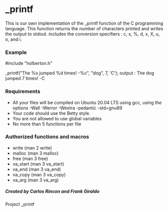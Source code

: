 # _printf
This is our own implementation of the _printf function of the C programming language. This function returns the number of characters printed and writes the output to stdout.  includes the conversion specifiers : c, s, %, d, x, X, u, o, and i.

### Example
#include "holberton.h"

_printf("The %s jumped %d times! -%c", "dog", 7, 'C');
output : The dog jumped 7 times! -C

### Requirements
* All your files will be compiled on Ubuntu 20.04 LTS using gcc, using the options -Wall -Werror -Wextra -pedantic -std=gnu89
* Your code should use the Betty style. 
* You are not allowed to use global variables
* No more than 5 functions per file

### Authorized functions and macros
* write (man 2 write)
* malloc (man 3 malloc)
* free (man 3 free)
* va_start (man 3 va_start)
* va_end (man 3 va_end)
* va_copy (man 3 va_copy)
* va_arg (man 3 va_arg)

##### Created by **_Carlos Rincon_** and **_Frank Giraldo_**

Project _printf